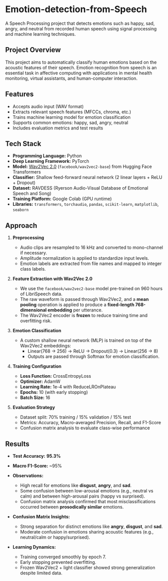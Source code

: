 # Emotion-detection-from-Speech

A Speech Processing project that detects emotions such as happy, sad, angry, and neutral from recorded human speech using signal processing and machine learning techniques.

## Project Overview

This project aims to automatically classify human emotions based on the acoustic features of their speech. Emotion recognition from speech is an essential task in affective computing with applications in mental health monitoring, virtual assistants, and human-computer interaction.

## Features

- Accepts audio input (WAV format)
- Extracts relevant speech features (MFCCs, chroma, etc.)
- Trains machine learning model for emotion classification
- Supports common emotions: happy, sad, angry, neutral
- Includes evaluation metrics and test results

## Tech Stack

- **Programming Language:** Python
- **Deep Learning Framework:** PyTorch
- **Model:** [Wav2Vec 2.0](https://arxiv.org/abs/2006.11477) (`facebook/wav2vec2-base`) from Hugging Face Transformers
- **Classifier:** Shallow feed-forward neural network (2 linear layers + ReLU + Dropout)
- **Dataset:** RAVDESS (Ryerson Audio-Visual Database of Emotional Speech and Song)
- **Training Platform:** Google Colab (GPU runtime)
- **Libraries:** `transformers`, `torchaudio`, `pandas`, `scikit-learn`, `matplotlib`, `seaborn`

## Approach

1. **Preprocessing**  
   - Audio clips are resampled to 16 kHz and converted to mono-channel if necessary.  
   - Amplitude normalization is applied to standardize input levels.  
   - Emotion labels are extracted from file names and mapped to integer class labels.

2. **Feature Extraction with Wav2Vec 2.0**  
   - We use the `facebook/wav2vec2-base` model pre-trained on 960 hours of LibriSpeech data.  
   - The raw waveform is passed through Wav2Vec2, and a **mean pooling** operation is applied to produce a **fixed-length 768-dimensional embedding** per utterance.  
   - The Wav2Vec2 encoder is **frozen** to reduce training time and overfitting risk.

3. **Emotion Classification**  
   - A custom shallow neural network (MLP) is trained on top of the Wav2Vec2 embeddings:  
     - Linear(768 → 256) → ReLU → Dropout(0.3) → Linear(256 → 8)  
     - Outputs are passed through Softmax for emotion classification.

4. **Training Configuration**  
   - **Loss Function:** CrossEntropyLoss  
   - **Optimizer:** AdamW  
   - **Learning Rate:** 1e-4 with ReduceLROnPlateau  
   - **Epochs:** 10 (with early stopping)  
   - **Batch Size:** 16  

5. **Evaluation Strategy**  
   - Dataset split: 70% training / 15% validation / 15% test  
   - Metrics: Accuracy, Macro-averaged Precision, Recall, and F1-Score  
   - Confusion matrix analysis to evaluate class-wise performance

## Results

- **Test Accuracy:** **95.3%**
- **Macro F1-Score:** ~95%
- **Observations:**
  - High recall for emotions like **disgust**, **angry**, and **sad**.
  - Some confusion between low-arousal emotions (e.g., neutral vs calm) and between high-arousal pairs (happy vs surprised).
  - Confusion matrix analysis confirmed that most misclassifications occurred between **prosodically similar** emotions.

- **Confusion Matrix Insights:**
  - Strong separation for distinct emotions like **angry**, **disgust**, and **sad**.
  - Moderate confusion in emotions sharing acoustic features (e.g., neutral/calm or happy/surprised).

- **Learning Dynamics:**
  - Training converged smoothly by epoch 7.
  - Early stopping prevented overfitting.
  - Frozen Wav2Vec2 + light classifier showed strong generalization despite limited data.

